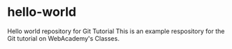 # hello-world
Hello world repository for Git Tutorial
This is an example respository for the Git tutorial on WebAcademy's Classes.
